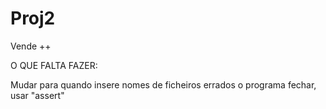 # Proj2
Vende ++

O QUE FALTA FAZER:

Mudar para quando insere nomes de ficheiros errados o programa fechar, usar "assert"
